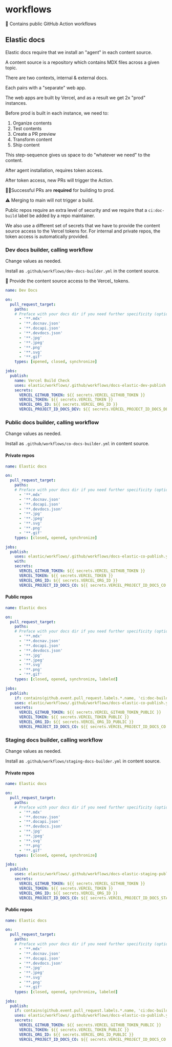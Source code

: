 # workflows

:wave: Contains public GitHub Action workflows
## Elastic docs

Elastic docs require that we install an "agent" in each content source.

A content source is a repository which contains MDX files across a given topic.

There are two contexts, internal & external docs. 

Each pairs with a "separate" web app.

The web apps are built by Vercel, and as a result we get 2x "prod" instances.

Before prod is built in each instance, we need to:

1. Organize contents 
2. Test contents
3. Create a PR preview
4. Transform content
5. Ship content

This step-sequence gives us space to do "whatever we need" to the content.

After agent installation, requires token access.

After token access, new PRs will trigger the Action.

🏴‍☠️Successful PRs are **required** for building to prod.

⚠️ Merging to main will not trigger a build.

Public repos require an extra level of security and we require that a `ci:doc-build` label be added by a repo maintainer.

We also use a different set of secrets that we have to provide the content source access to the Vercel tokens for. For internal and private repos, the token access is automatically provided. 

### Dev docs builder, calling workflow

Change values as needed.

Install as `.github/workflows/dev-docs-builder.yml` in the content source.

:wave: Provide the content source access to the Vercel_ tokens.

```yml
name: Dev Docs

on:
  pull_request_target:
    paths:
    # Preface with your docs dir if you need further specificity (optional)
      - '**.mdx'
      - '**.docnav.json'
      - '**.docapi.json'
      - '**.devdocs.json'
      - '**.jpg'
      - '**.jpeg'
      - '**.png'
      - '**.svg'
      - '**.gif'
    types: [opened, closed, synchronize]

jobs:
  publish:
    name: Vercel Build Check
    uses: elastic/workflows/.github/workflows/docs-elastic-dev-publish.yml@main
    secrets:
      VERCEL_GITHUB_TOKEN: ${{ secrets.VERCEL_GITHUB_TOKEN }}
      VERCEL_TOKEN: ${{ secrets.VERCEL_TOKEN }}
      VERCEL_ORG_ID: ${{ secrets.VERCEL_ORG_ID }}
      VERCEL_PROJECT_ID_DOCS_DEV: ${{ secrets.VERCEL_PROJECT_ID_DOCS_DEV }}
```


### Public docs builder, calling workflow

Change values as needed.

Install as `.github/workflows/co-docs-builder.yml` in content source.

#### Private repos

```yml
name: Elastic docs

on:
  pull_request_target:
    paths:
    # Preface with your docs dir if you need further specificity (optional)
      - '**.mdx'
      - '**.docnav.json'
      - '**.docapi.json'
      - '**.devdocs.json'
      - '**.jpg'
      - '**.jpeg'
      - '**.svg'
      - '**.png'
      - '**.gif'
    types: [closed, opened, synchronize]

jobs:
  publish:
    uses: elastic/workflows/.github/workflows/docs-elastic-co-publish.yml@main
    with:
    secrets:
      VERCEL_GITHUB_TOKEN: ${{ secrets.VERCEL_GITHUB_TOKEN }}
      VERCEL_TOKEN: ${{ secrets.VERCEL_TOKEN }}
      VERCEL_ORG_ID: ${{ secrets.VERCEL_ORG_ID }}
      VERCEL_PROJECT_ID_DOCS_CO: ${{ secrets.VERCEL_PROJECT_ID_DOCS_CO }}
```

#### Public repos

```yml
name: Elastic docs

on:
  pull_request_target:
    paths:
    # Preface with your docs dir if you need further specificity (optional)
      - '**.mdx'
      - '**.docnav.json'
      - '**.docapi.json'
      - '**.devdocs.json'
      - '**.jpg'
      - '**.jpeg'
      - '**.svg'
      - '**.png'
      - '**.gif'
    types: [closed, opened, synchronize, labeled]

jobs:
  publish:
    if: contains(github.event.pull_request.labels.*.name, 'ci:doc-build')
    uses: elastic/workflows/.github/workflows/docs-elastic-co-publish.yml@main
    secrets:
      VERCEL_GITHUB_TOKEN: ${{ secrets.VERCEL_GITHUB_TOKEN_PUBLIC }}
      VERCEL_TOKEN: ${{ secrets.VERCEL_TOKEN_PUBLIC }}
      VERCEL_ORG_ID: ${{ secrets.VERCEL_ORG_ID_PUBLIC }}
      VERCEL_PROJECT_ID_DOCS_CO: ${{ secrets.VERCEL_PROJECT_ID_DOCS_CO }}
```


### Staging docs builder, calling workflow

Change values as needed.

Install as `.github/workflows/staging-docs-builder.yml` in content source.

#### Private repos

```yml
name: Elastic docs

on:
  pull_request_target:
    paths:
    # Preface with your docs dir if you need further specificity (optional)
      - '**.mdx'
      - '**.docnav.json'
      - '**.docapi.json'
      - '**.devdocs.json'
      - '**.jpg'
      - '**.jpeg'
      - '**.svg'
      - '**.png'
      - '**.gif'
    types: [closed, opened, synchronize]

jobs:
  publish:
    uses: elastic/workflows/.github/workflows/docs-elastic-staging-publish.yml@main
    secrets:
      VERCEL_GITHUB_TOKEN: ${{ secrets.VERCEL_GITHUB_TOKEN }}
      VERCEL_TOKEN: ${{ secrets.VERCEL_TOKEN }}
      VERCEL_ORG_ID: ${{ secrets.VERCEL_ORG_ID }}
      VERCEL_PROJECT_ID_DOCS_CO: ${{ secrets.VERCEL_PROJECT_ID_DOCS_STAGING }}
```

#### Public repos

```yml
name: Elastic docs

on:
  pull_request_target:
    paths:
    # Preface with your docs dir if you need further specificity (optional)
      - '**.mdx'
      - '**.docnav.json'
      - '**.docapi.json'
      - '**.devdocs.json'
      - '**.jpg'
      - '**.jpeg'
      - '**.svg'
      - '**.png'
      - '**.gif'
    types: [closed, opened, synchronize, labeled]

jobs:
  publish:
    if: contains(github.event.pull_request.labels.*.name, 'ci:doc-build')
    uses: elastic/workflows/.github/workflows/docs-elastic-co-publish.yml@main
    secrets:
      VERCEL_GITHUB_TOKEN: ${{ secrets.VERCEL_GITHUB_TOKEN_PUBLIC }}
      VERCEL_TOKEN: ${{ secrets.VERCEL_TOKEN_PUBLIC }}
      VERCEL_ORG_ID: ${{ secrets.VERCEL_ORG_ID_PUBLIC }}
      VERCEL_PROJECT_ID_DOCS_CO: ${{ secrets.VERCEL_PROJECT_ID_DOCS_CO }}
```
